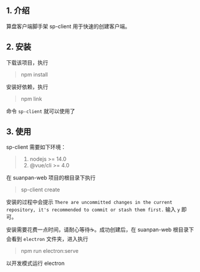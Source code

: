 ## 1. 介绍
算盘客户端脚手架 sp-client 用于快速的创建客户端。

## 2. 安装
下载该项目，执行 

> npm install

安装好依赖，执行

> npm link

命令 `sp-client` 就可以使用了

## 3. 使用
sp-client 需要如下环境：
> 1. nodejs >= 14.0
> 2. @vue/cli >= 4.0

在 suanpan-web 项目的根目录下执行
> sp-client create

安装的过程中会提示 `There are uncommitted changes in the current repository, it's recommended to commit or stash them first.` 输入 `y` 即可。

安装需要花费一点时间，请耐心等待☕。成功创建后，在 suanpan-web 根目录下会看到 `electron` 文件夹，进入执行
> npm run electron:serve

以开发模式运行 electron
